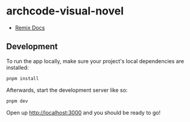 # archcode-visual-novel

- [Remix Docs](https://remix.run/docs)

## Development

To run the app locally, make sure your project's local dependencies are installed:

```sh
pnpm install
```

Afterwards, start the development server like so:

```sh
pnpm dev
```

Open up [http://localhost:3000](http://localhost:3000) and you should be ready to go!
